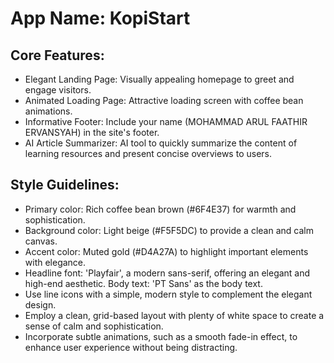 # **App Name**: KopiStart

## Core Features:

- Elegant Landing Page: Visually appealing homepage to greet and engage visitors.
- Animated Loading Page: Attractive loading screen with coffee bean animations.
- Informative Footer: Include your name (MOHAMMAD ARUL FAATHIR ERVANSYAH) in the site's footer.
- AI Article Summarizer: AI tool to quickly summarize the content of learning resources and present concise overviews to users.

## Style Guidelines:

- Primary color: Rich coffee bean brown (#6F4E37) for warmth and sophistication.
- Background color: Light beige (#F5F5DC) to provide a clean and calm canvas.
- Accent color: Muted gold (#D4A27A) to highlight important elements with elegance.
- Headline font: 'Playfair', a modern sans-serif, offering an elegant and high-end aesthetic. Body text: 'PT Sans' as the body text.
- Use line icons with a simple, modern style to complement the elegant design.
- Employ a clean, grid-based layout with plenty of white space to create a sense of calm and sophistication.
- Incorporate subtle animations, such as a smooth fade-in effect, to enhance user experience without being distracting.